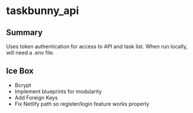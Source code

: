 # taskbunny_api


## Summary
Uses token authentication for access to API and task list. When run locally, will need a .env file. 

## Ice Box

- Bcrypt
- Implement blueprints for modularity
- Add Foreign Keys
- Fix Netlify path so register/login feature works properly 
